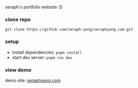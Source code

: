 seraph's portfolio website :D

### clone repo
```
git clone https://github.com/seraph-yang/seraphyang.com.git
```
### setup
- install dependencies: `pnpm install`
- start dev server: `pnpm run dev`

### view demo
demo site: [seraphyang.com](https://seraphyang.com)
